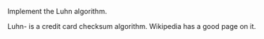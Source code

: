 Implement the Luhn algorithm. 

Luhn- is a credit card checksum algorithm. Wikipedia has a good page on it.

